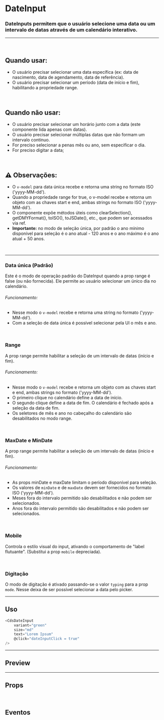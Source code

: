 # DateInput

### DateInputs permitem que o usuário selecione uma data ou um intervalo de datas através de um calendário interativo.
---
<br />

## Quando usar:
- O usuário precisar selecionar uma data específica (ex: data de nascimento, data de agendamento, data de referência).
- O usuário precisar selecionar um período (data de início e fim), habilitando a propriedade range.


<br />

## Quando não usar:
- O usuário precisar selecionar um horário junto com a data (este componente lida apenas com datas).
- O usuário precisar selecionar múltiplas datas que não formam um intervalo contínuo.
- For preciso selecionar a penas mês ou ano, sem especificar o dia.
- For preciso digitar a data;

<br />

## ⚠️ Observações:
- O `v-model` para data única recebe e retorna uma string no formato ISO ('yyyy-MM-dd').
- Quando a propriedade range for true, o v-model recebe e retorna um objeto com as chaves start e end, ambas strings no formato ISO ('yyyy-MM-dd').
- O componente expõe métodos úteis como clearSelection(), getDMYFormat(), toISO(), toJSDate(), etc., que podem ser acessados via ref.
- **Importante:** no modo de seleção única, por padrão o ano mínimo disponível para seleção é o ano atual - 120 anos e o ano máximo é o ano atual + 50 anos.

<br />

---

### __Data única (Padrão)__

Este é o modo de operação padrão do DateInput quando a prop range é false
(ou não fornecida). Ele permite ao usuário selecionar um único dia no calendário.

###### Funcionamento:
- Nesse modo o `v-model` recebe e retorna uma string no formato ('yyyy-MM-dd').
- Com a seleção de data única é possível selecionar pela UI o mês e ano.

<PreviewContainer>
	<CdsDateInput
		v-model="modelValue"
		label="Data"
		variant="green"
		state="default"
		:range="false"
		:required="false"
		:disabled="false"
		:fluid="false"
		:mobile="false"
		:floatingLabel="false"
		:showTodayDot="true"
		:highlightToday="true"
		placeholder="Insira uma data..."
		errorMessage="Campo obrigatório"
		tooltip=""
		tooltipIcon="info-outline"
		supportingText="supportingText"
		supportLink=""
		supportLinkUrl=""
		@click="logClick"
		@change="logChange"
		@focus="logFocus"
		@blur="logBlur"
		@keydown="logKeydown"
	/>
</PreviewContainer>

<br />

### __Range__

A prop range permite habilitar a seleção de um intervalo de datas (início e fim).

###### Funcionamento:
- Nesse modo o `v-model` recebe e retorna um objeto com as chaves start e end, ambas strings no formato ('yyyy-MM-dd').
- O primeiro clique no calendário define a data de início.
- O segundo clique define a data de fim. O calendário é fechado após a seleção da data de fim.
- Os seletores de mês e ano no cabeçalho do calendário são desabilitados no modo range.

<PreviewContainer>
	<CdsDateInput
		v-model="modelValue"
		label="Data"
		variant="green"
		state="default"
		:range="true"
		:required="false"
		:disabled="false"
		:fluid="false"
		:mobile="false"
		:floatingLabel="false"
		:showTodayDot="true"
		:highlightToday="true"
		placeholder="Insira uma data..."
		errorMessage="Campo obrigatório"
		tooltip=""
		tooltipIcon="info-outline"
		supportingText="supportingText"
		supportLink=""
		supportLinkUrl=""
		@click="logClick"
		@change="logChange"
		@focus="logFocus"
		@blur="logBlur"
		@keydown="logKeydown"
	/>
</PreviewContainer>

<br />

### __MaxDate e MinDate__

A prop range permite habilitar a seleção de um intervalo de datas (início e fim).

###### Funcionamento:
- As props minDate e maxDate limitam o período disponível para seleção.
- Os valores de `minDate` e de `maxDate` devem ser fornecidos no formato ISO ('yyyy-MM-dd').
- Meses fora do intervalo permitido são desabilitados e não podem ser selecionados.
- Anos fora do intervalo permitido são desabilitados e não podem ser selecionados.

<PreviewContainer>
	<CdsDateInput
		v-model="modelValue"
		label="Data"
		variant="green"
		state="default"
		:range="false"
		:required="false"
		:disabled="false"
		:fluid="false"
		:mobile="false"
		:floatingLabel="false"
		:showTodayDot="true"
		:highlightToday="true"
		placeholder="Insira uma data..."
		errorMessage="Campo obrigatório"
		tooltip=""
		tooltipIcon="info-outline"
		supportingText="supportingText"
		supportLink=""
		supportLinkUrl=""
		maxDate="2025-12-06"
		minDate="2025-06-12"
		@click="logClick"
		@change="logChange"
		@focus="logFocus"
		@blur="logBlur"
		@keydown="logKeydown"
	/>
</PreviewContainer>

<br />

### __Mobile__

Controla o estilo visual do input, ativando o comportamento de "label flutuante". (Substitui a prop `mobile` depreciada).

<PreviewContainer>
	<CdsDateInput
		v-model="modelValue"
		label="Data"
		variant="green"
		state="default"
		:range="false"
		:required="false"
		:disabled="false"
		:fluid="false"
		:mobile="true"
		:floatingLabel="false"
		:showTodayDot="true"
		:highlightToday="true"
		placeholder="Insira uma data..."
		errorMessage="Campo obrigatório"
		tooltip=""
		tooltipIcon="info-outline"
		supportingText="supportingText"
		supportLink=""
		supportLinkUrl=""
		@click="logClick"
		@change="logChange"
		@focus="logFocus"
		@blur="logBlur"
		@keydown="logKeydown"
	/>
</PreviewContainer>

<br />

### __Digitação__

O modo de digitação é ativado passando-se o valor `typing` para a prop `mode`.
Nesse deixa de ser possível selecionar a data pelo picker.

<PreviewContainer>
	<CdsDateInput
		v-model="modelValue"
		label="Data"
		variant="green"
		state="default"
		:range="false"
		:required="false"
		:disabled="false"
		:fluid="false"
		:floatingLabel="false"
		:showTodayDot="true"
		:highlightToday="true"
		placeholder="Insira uma data..."
		errorMessage="Campo obrigatório"
		mode="typing"
		tooltip=""
		tooltipIcon="info-outline"
		supportingText="supportingText"
		supportLink=""
		supportLinkUrl=""
		@click="logClick"
		@change="logChange"
		@focus="logFocus"
		@blur="logBlur"
		@keydown="logKeydown"
	/>
</PreviewContainer>

---

## Uso

```js
<CdsDateInput
	variant="green"
	size="md"
	text="Lorem Ipsum"
	@click="dateInputClick = true"
/>
```

---

## Preview

<PreviewBuilder
	:args
	:component="CdsDateInput"
	:events
/>

---

## Props

<APITable
	name="DateInput"
	section="props"
/>
<br />

## Eventos

<APITable
	name="DateInput"
	section="events"
/>

<br />

<script setup>
import { ref } from 'vue';
import CdsDateInput from '@/components/DateInput.vue';

const events = [
	'update:modelValue',
	'supportLinkClick',
	'blur',
	'change',
	'click',
	'focus',
	'keydown',
	'mouseenter',
	'mouseleave',
];

const args = ref({
	type: 'text',
	state: 'default',
	disabled: false,
	floatingLabel: false,
	required: false,
	fluid: false,
	lazy: false,
	placeholder: 'Digite algo...',
	errorMessage: 'Campo obrigatório',
	tooltip: '',
	tooltipIcon: 'info-outline',
	trailingIcon: 'info-outline',
	leadingIcon: 'info-outline',
});
</script>
